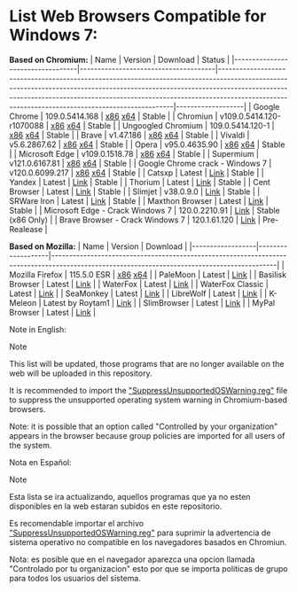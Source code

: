 # List Web Browsers Compatible for Windows 7:

**Based on Chromium:**
| Name                             | Version                              | Download                                                                                                                                                                                                                                                                                                  | Status            |
|----------------------------------|--------------------------------------|-----------------------------------------------------------------------------------------------------------------------------------------------------------------------------------------------------------------------------------------------------------------------------------------------------------|-------------------|
| Google Chrome                    | 109.0.5414.168                       | [x86](https://dl.google.com/release2/chrome/p5iizujxrjjggjfl7d4kvj5e5i_109.0.5414.168/109.0.5414.168_chrome_installer.exe) [x64](https://dl.google.com/release2/chrome/nvwf3mhcdg76ot6qwp75ovmh2u_109.0.5414.168/109.0.5414.168_chrome_installer.exe)                                                     | Stable            |
| Chromiun                         | v109.0.5414.120-r1070088             | [x86](https://github.com/Hibbiki/chromium-win32/releases/download/v109.0.5414.120-r1070088/mini_installer.sync.exe) [x64](https://github.com/Hibbiki/chromium-win64/releases/download/v109.0.5414.120-r1070088/mini_installer.sync.exe)                                                                   | Stable            |
| Ungoogled Chromium               | 109.0.5414.120-1                     | [x86](https://ungoogled-software.github.io/ungoogled-chromium-binaries/releases/windows/32bit/109.0.5414.120-1) [x64](https://ungoogled-software.github.io/ungoogled-chromium-binaries/releases/windows/64bit/109.0.5414.120-1)                                                                           | Stable            |
| Brave                            | v1.47.186                            | [x86](https://github.com/brave/brave-browser/releases/download/v1.47.186/BraveBrowserStandaloneSetup32.exe) [x64](https://github.com/brave/brave-browser/releases/download/v1.47.186/BraveBrowserStandaloneSetup.exe)                                                                                     | Stable            |
| Vivaldi                          | v5.6.2867.62                         | [x86](https://downloads.vivaldi.com/stable/Vivaldi.5.6.2867.62.exe) [x64](https://downloads.vivaldi.com/stable/Vivaldi.5.6.2867.62.x64.exe)                                                                                                                                                               | Stable            |
| Opera                            | v95.0.4635.90                        | [x86](https://get.opera.com/ftp/pub/opera/desktop/95.0.4635.90/win/Opera_95.0.4635.90_Setup.exe) [x64](https://get.opera.com/ftp/pub/opera/desktop/95.0.4635.90/win/Opera_95.0.4635.90_Setup_x64.exe)                                                                                                     | Stable            |
| Microsoft Edge                   | v109.0.1518.78                       | [x86](https://msedge.sf.dl.delivery.mp.microsoft.com/filestreamingservice/files/dc4f8255-2ad7-4ab0-a32e-189a2141eec7/MicrosoftEdgeEnterpriseX86.msi) [x64](https://msedge.sf.dl.delivery.mp.microsoft.com/filestreamingservice/files/a37eade6-cd7b-42ab-94d0-307b9e6ec4c0/MicrosoftEdgeEnterpriseX64.msi) | Stable            |
| Supermium                        | v121.0.6167.81                       | [x86](https://github.com/win32ss/supermium/releases/download/v121/supermium_121_32_setup.exe) [x64](https://github.com/win32ss/supermium/releases/download/v121/supermium_121_64_setup.exe)                                                                                                               | Stable            |
| Google Chrome crack - Windows 7  | v120.0.6099.217                      | [x86](https://github.com/Blaukovitch/GOOGLE_CHROME_Windows_7_CRACK/releases/download/120_217/120.0.6099.217_x86_Windows7_STABLE_SANDBOX.7z.7z) [x64](https://github.com/Blaukovitch/GOOGLE_CHROME_Windows_7_CRACK/releases/download/120_217/120.0.6099.217_x64_Windows7_STABLE_SANDBOX.7z)                | Stable            |
| Catsxp                           | Latest                               | [Link](https://www.catsxp.com/)                                                                                                                                                                                                                                                                           | Stable            |
| Yandex                           | Latest                               | [Link](https://browser.yandex.com/help/about/install.html)                                                                                                                                                                                                                                                | Stable            |
| Thorium                          | Latest                               | [Link](https://github.com/Alex313031/thorium-win7/releases)                                                                                                                                                                                                                                               | Stable            |
| Cent Browser                     | Latest                               | [Link](http://www.centbrowser.com/)                                                                                                                                                                                                                                                                       | Stable            |
| Slimjet                          | v38.0.9.0                            | [Link](https://www.slimjet.com/en/dlpage_win78.php)                                                                                                                                                                                                                                                       | Stable            |
| SRWare Iron                      | Latest                               | [Link](https://www.srware.net/downloads/win7.html)                                                                                                                                                                                                                                                        | Stable            |
| Maxthon Browser                  | Latest                               | [Link](https://www.maxthon.com/en/download)                                                                                                                                                                                                                                                               | Stable            |
| Microsoft Edge - Crack Windows 7 | 120.0.2210.91                        | [Link](https://github.com/Blaukovitch/Microsoft-EDGE-Windows-7-CRACK/releases/latest)                                                                                                                                                                                                                     | Stable (x86 Only) |
| Brave Browser - Crack Windows 7  | 120.1.61.120                         | [Link](https://github.com/Blaukovitch/GOOGLE_CHROME_Windows_7_CRACK/releases/tag/brave)                                                                                                                                                                                                                   | Pre-Realease      |


**Based on Mozilla:**
| Name             | Version           | Download                                                                                                                                    |
|------------------|-------------------|---------------------------------------------------------------------------------------------------------------------------------------------|
| Mozilla Firefox  | 115.5.0 ESR       | [x86](https://ftp.mozilla.org/pub/firefox/releases/115.5.0esr/win32/) [x64](https://ftp.mozilla.org/pub/firefox/releases/115.5.0esr/win64/) |
| PaleMoon         | Latest            | [Link](https://www.palemoon.org/download.shtml)                                                                                             |
| Basilisk Browser | Latest            | [Link](https://www.basilisk-browser.org/download.shtml)                                                                                     |
| WaterFox         | Latest            | [Link](https://www.waterfox.net)                                                                                                            |
| WaterFox Classic | Latest            | [Link](https://classic.waterfox.net/)                                                                                                       |
| SeaMonkey        | Latest            | [Link](https://www.seamonkey-project.org/releases/)                                                                                         |
| LibreWolf        | Latest            | [Link](https://librewolf.net/installation/windows/)                                                                                         |
| K-Meleon         | Latest by Roytam1 | [Link](https://o.rthost.win/kmeleon/)                                                                                                       |
| SlimBrowser      | Latest            | [Link](https://www.slimbrowser.net/en/dlpage.php)                                                                                           |
| MyPal Browser    | Latest            | [Link](github.com/Feodor2/Mypal68/releases/latest)                                                                                          |

Note in English:
> [!NOTE]
> This list will be updated, those programs that are no longer available on the web will be uploaded in this repository.
> 
> It is recommended to import the ["SuppressUnsupportedOSWarning.reg"](https://github.com/TesterMachine/W7RevivalTools/blob/main/Browsers/SuppressUnsupportedOSWarning.reg) file to suppress the unsupported operating system warning in Chromium-based browsers.
>
> Note: it is possible that an option called "Controlled by your organization" appears in the browser because group policies are imported for all users of the system.

Nota en Español:
> [!NOTE]
> Esta lista se ira actualizando, aquellos programas que ya no esten disponibles en la web estaran subidos en este repositorio.
> 
> Es recomendable importar el archivo ["SuppressUnsupportedOSWarning.reg"](https://github.com/TesterMachine/W7RevivalTools/blob/main/Browsers/SuppressUnsupportedOSWarning.reg) para suprimir la advertencia de sistema operativo no compatible en los navegadores basados en Chromiun.
>
> Nota: es posible que en el navegador aparezca una opcion llamada "Controlado por tu organizacion" esto por que se importa politicas de grupo para todos los usuarios del sistema. 
